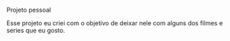Projeto pessoal 


Esse projeto eu criei com o objetivo de deixar nele com alguns dos filmes e series que eu gosto.

